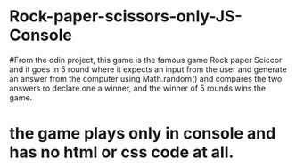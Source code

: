 # Rock-paper-scissors-only-JS-Console


#From the odin project, this game is the famous game Rock paper Sciccor and it goes in 5 round where it expects an input from the user and generate an answer from the computer using Math.random() and compares the two answers ro declare one a winner, and the winner of 5 rounds wins the game.

# the game plays only in console and has no html or css code at all.
